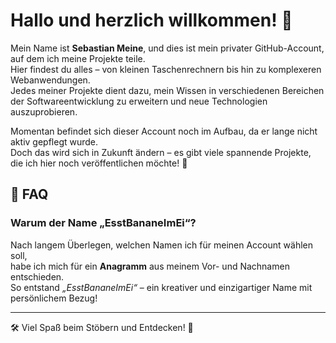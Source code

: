 # Hallo und herzlich willkommen! 👋  

Mein Name ist **Sebastian Meine**, und dies ist mein privater GitHub-Account, auf dem ich meine Projekte teile.  
Hier findest du alles – von kleinen Taschenrechnern bis hin zu komplexeren Webanwendungen.  
Jedes meiner Projekte dient dazu, mein Wissen in verschiedenen Bereichen der Softwareentwicklung zu erweitern und neue Technologien auszuprobieren.  

Momentan befindet sich dieser Account noch im Aufbau, da er lange nicht aktiv gepflegt wurde.  
Doch das wird sich in Zukunft ändern – es gibt viele spannende Projekte, die ich hier noch veröffentlichen möchte! 🚀  

## 📌 FAQ  
### Warum der Name „EsstBananeImEi“?  
Nach langem Überlegen, welchen Namen ich für meinen Account wählen soll,  
habe ich mich für ein **Anagramm** aus meinem Vor- und Nachnamen entschieden.  
So entstand *„EsstBananeImEi“* – ein kreativer und einzigartiger Name mit persönlichem Bezug!  

---

🛠 Viel Spaß beim Stöbern und Entdecken! 👀  